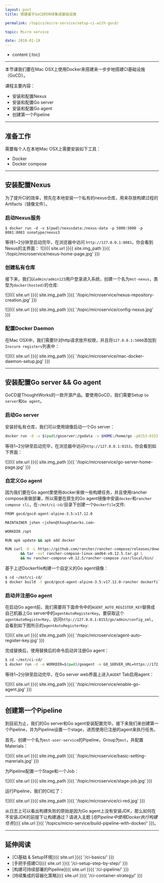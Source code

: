```yaml
---
layout: post
title: 搭建基于GoCD的持续集成基础设施

permalink: /topics/micro-service/setup-ci-with-gocd/

topic: Micro service

date: 2018-01-19
---
```


* content
{:toc}

---

本节课我们要在Mac OSX上使用Docker来搭建来一步步地搭建CI基础设施（GoCD）。

课程主要内容：

- 安装和配置Nexus
- 安装和配置Go server
- 安装和配置Go agent
- 创建第一个Pipeline

---

## 准备工作
需要每个人在本地Mac OSX上需要安装如下工具：

- Docker
- Docker compose


---

## 安装配置Nexus
为了提升CI的效率，预先在本地安装一个私有的nexus仓库，用来存放构建过程的Artifacts（镜像文件）。

### 启动Nexus服务

```
$ docker run -d -v $(pwd)/nexusdata:/nexus-data -p 5000:5000 -p 8081:8081 sonatype/nexus3
```

等待1~2分钟至启动完毕，在浏览器中访问 `http://127.0.0.1:8081`，你会看到Nexus的主界面：
![]({{ site.url }}{{ site.img_path }}{{ '/topic/microservice/nexus-home-page.jpg' }})

### 创建私有仓库

接下来，我们以`admin/admin123`用户登录进入系统，创建一个名为`mst-nexus`，类型为`docker(hosted)`的仓库:

![]({{ site.url }}{{ site.img_path }}{{ '/topic/microservice/nexus-repository-creation.jpg' }})

![]({{ site.url }}{{ site.img_path }}{{ '/topic/microservice/config-nexus.jpg' }})


### 配置Docker Daemon

在Mac OSX中，我们需要针对http请求放开权限，并且将`127.0.0.1:5000`添加到 `Inscure registers`列表中：

![]({{ site.url }}{{ site.img_path }}{{ '/topic/microservice/mac-docker-daemon-setup.jpg' }})

---

## 安装配置Go server && Go agent
GoCD是ThoughtWorks的一款开源产品。要使用GoCD，我们需要Setup `Go server`和`Go agent`。

### 启动Go server

安装好私有仓库，我们可以使用镜像启动一个Go server：

```sh
docker run -d -v $(pwd)/goserver:/godata -v $HOME:/home/go -p8153:8153 -p8154:8154 gocd/gocd-server:v17.12.0
```

等待1~2分钟至启动完毕，在浏览器中访问`http://127.0.0.1:8153`，你会看到如下界面：

![]({{ site.url }}{{ site.img_path }}{{ '/topic/microservice/go-server-home-page.jpg' }})

### 自定义Go agent

因为我们要在Go agent里使用docker来做一些构建任务，并且使用rancher compose来做部署，所以需要在原生的Go agent镜像中安装`docker`和`rancher compose cli`，在`~/mst/ci-cd/`目录下创建一个`Dockerfile`文件:

```sh
FROM gocd/gocd-agent-alpine-3.5:v17.12.0

MAINTAINER jshen <jshen@thoughtworks.com>

WORKDIR /opt

RUN apk update && apk add docker

RUN curl -O -L https://github.com/rancher/rancher-compose/releases/download/v0.12.5/rancher-compose-linux-amd64-v0.12.5.tar.gz \
       && tar -xvf rancher-compose-linux-amd64-v0.12.5.tar.gz \
       && mv rancher-compose-v0.12.5/rancher-compose /usr/local/bin/
```

基于上述Dockerfile构建一个自定义的Go agent镜像：

```sh
$ cd ~/mst/ci-cd/
$ docker build -t gocd/gocd-agent-alpine-3.5:v17.12.0-rancher dockerfiles/gocd-agent-with-rancher-cli/
```

### 启动并注册Go agent

在启动Go agent前，我们需要将下面命令中的`AGENT_AUTO_REGISTER_KEY`替换成自己机器上Go server中的`agentAutoRegisterKey`。要获取这个`agentAutoRegisterKey`，访问`http://127.0.0.1:8153/go/admin/config_xml`，会看到如下图所示的`agentAutoRegisterKey`:

![]({{ site.url }}{{ site.img_path }}{{ '/topic/microservice/agent-auto-register-key.jpg' }})

完成替换后，使用替换后的命令启动并注册Go agent：

```sh
$ cd ~/mst/ci-cd/
$ docker run -d -e WORKDIR=$(pwd)/goagent -e GO_SERVER_URL=https://172.17.0.1:8154/go -v $(pwd)/goagent:/godata -v $HOME:/home/go -v /var/run/docker.sock:/var/run/docker.sock:rw -v $HOME/.docker:/home/go/.docker:rw -e AGENT_AUTO_REGISTER_KEY=211f2c07-97cb-47b2-9eaf-af1326f190e2 -e AGENT_AUTO_REGISTER_RESOURCES=docker -e AGENT_AUTO_REGISTER_HOSTNAME=superman gocd/gocd-agent-alpine-3.5:v17.12.0-rancher
```

等待1~2分钟至启动完毕，在Go server web界面上进入`AGENT` Tab启用agent：

![]({{ site.url }}{{ site.img_path }}{{ '/topic/microservice/enable-go-agent.jpg' }})

---

## 创建第一个Pipeline
到目前为止，我们的Go server和Go agent安装配置完毕。接下来我们来创建第一个Pipeline，并为Pipeline设置一个stage，进而使用已注册的agent来执行任务。

首先，创建一个名为`mst-user-service`的Pipeline，Group为`mst`，并配置Materials：

![]({{ site.url }}{{ site.img_path }}{{ '/topic/microservice/basic-setting-marerials.jpg' }})

为Pipeline配置一个Stage和一个Job：

![]({{ site.url }}{{ site.img_path }}{{ '/topic/microservice/stage-job.jpg' }})

运行Pipeline，我们的CI红了：

![]({{ site.url }}{{ site.img_path }}{{ '/topic/microservice/ci-red.jpg' }})

从日志上可以看出构建失败的原始是因为Go agent上没有安装JDK，那么如何在不安装JDK的前提下让构建通过？请进入主题 [*在Pipeline中使用Docker执行构建任务*]({{ site.url }}{{ '/topics/micro-service/build-pipeline-with-docker/' }})。

---

## 延伸阅读
- [CI基础 & Setup环境]({{ site.url }}{{ '/ci-basics/' }})
- [手把手搭建CI]({{ site.url }}{{ '/ci-setup-step-by-step/' }})
- [构建可持续部署的Pipeline]({{ site.url }}{{ '/ci-pipeline/' }})
- [持续集成的容器化策略]({{ site.url }}{{ '/ci-container-strategy/' }})



